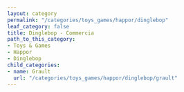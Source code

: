 ```yaml
---
layout: category
permalink: "/categories/toys_games/happor/dinglebop"
leaf_category: false
title: Dinglebop - Commercia
path_to_this_category:
- Toys & Games
- Happor
- Dinglebop
child_categories:
- name: Grault
  url: "/categories/toys_games/happor/dinglebop/grault"
---
```

